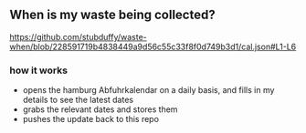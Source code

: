 ## When is my waste being collected?
  https://github.com/stubduffy/waste-when/blob/228591719b4838449a9d56c55c33f8f0d749b3d1/cal.json#L1-L6
  
  ### how it works
  - opens the hamburg Abfuhrkalendar on a daily basis, and fills in my details to see the latest dates
  - grabs the relevant dates and stores them
  - pushes the update back to this repo
  
